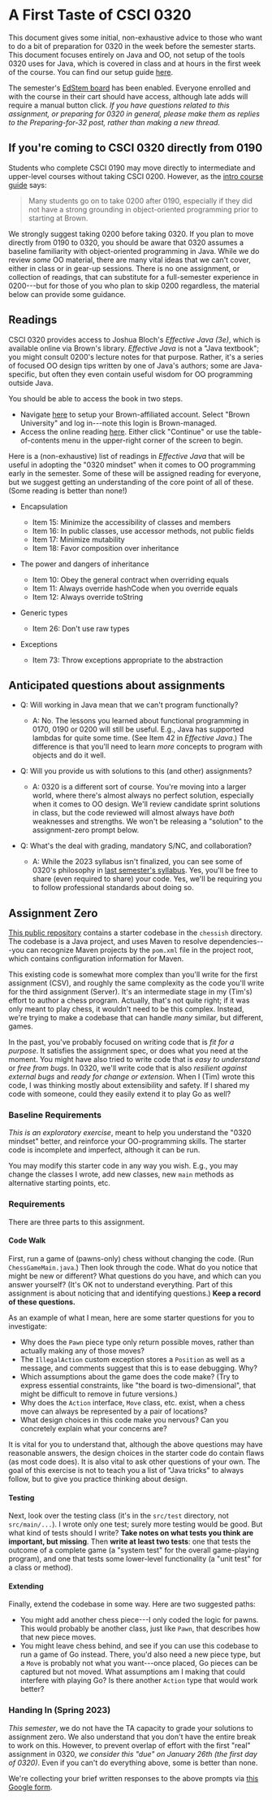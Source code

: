 # A First Taste of CSCI 0320

This document gives some initial, non-exhaustive advice to those who want to do a bit of preparation for 0320 in the week before the semester starts. This document focuses entirely on Java and OO, not setup of the tools 0320 uses for Java, which is covered in class and at hours in the first week of the course. You can find our setup guide [here](https://docs.google.com/document/d/1gp96MAm-hyR6Is3EBY_KU8x9EH6p8drkL4NlTvbBTj4). 

The semester's [EdStem board](https://edstem.org/us/courses/31923/discussion/) has been enabled. Everyone enrolled and with the course in their cart should have access, although late adds will require a manual button click. _If you have questions related to this assignment, or preparing for 0320 in general, please make them as replies to the Preparing-for-32 post, rather than making a new thread._

## If you're coming to CSCI 0320 directly from 0190

Students who complete CSCI 0190 may move directly to intermediate and upper-level courses without taking CSCI 0200. However, as the [intro course guide](https://cs.brown.edu/degrees/undergrad/whatcourse/) says:

>Many students go on to take 0200 after 0190, especially if they did not have a strong grounding in object-oriented programming prior to starting at Brown.

We strongly suggest taking 0200 before taking 0320. If you plan to move directly from 0190 to 0320, you should be aware that 0320 assumes a baseline familiarity with object-oriented programming in Java. While we do review _some_ OO material, there are many vital ideas that we can't cover, either in class or in gear-up sessions. There is no one assignment, or collection of readings, that can substitute for a full-semester experience in 0200---but for those of you who plan to skip 0200 regardless, the material below can provide some guidance. 

## Readings

CSCI 0320 provides access to Joshua Bloch's _Effective Java (3e)_, which is available online via Brown's library. _Effective Java_ is not a "Java textbook"; you might consult 0200's lecture notes for that purpose. Rather, it's a series of focused OO design tips written by one of Java's authors; some are Java-specific, but often they even contain useful wisdom for OO programming outside Java. 

You should be able to access the book in two steps. 
* Navigate [here](https://www.oreilly.com/library/view/temporary-access/) to setup your Brown-affiliated account. Select "Brown University" and log in---note this login is Brown-managed.
* Access the online reading [here](https://www.oreilly.com/library/view/effective-java-3rd/9780134686097/). Either click "Continue" or use the table-of-contents menu in the upper-right corner of the screen to begin.

Here is a (non-exhaustive) list of readings in _Effective Java_ that will be useful in adopting the "0320 mindset" when it comes to OO programming early in the semester. Some of these will be assigned reading for everyone, but we suggest getting an understanding of the core point of all of these. (Some reading is better than none!)

* Encapsulation 
  * Item 15: Minimize the accessibility of classes and members
  * Item 16: In public classes, use accessor methods, not public fields
  * Item 17: Minimize mutability
  * Item 18: Favor composition over inheritance

* The power and dangers of inheritance
  * Item 10: Obey the general contract when overriding equals
  * Item 11: Always override hashCode when you override equals
  * Item 12: Always override toString

* Generic types
  * Item 26: Don't use raw types

* Exceptions
  * Item 73: Throw exceptions appropriate to the abstraction

## Anticipated questions about assignments

* Q: Will working in Java mean that we can't program functionally?
  * A: No. The lessons you learned about functional programming in 0170, 0190 or 0200 will still be useful. E.g., Java has supported lambdas for quite some time. (See Item 42 in _Effective Java_.) The difference is that you'll need to learn _more_ concepts to program with objects and do it well.

* Q: Will you provide us with solutions to this (and other) assignments?
  * A: 0320 is a different sort of course. You're moving into a larger world, where there's almost always no perfect solution, especially when it comes to OO design. We'll review candidate sprint solutions in class, but the code reviewed will almost always have _both_ weaknesses and strengths. We won't be releasing a "solution" to the assignment-zero prompt below.
 
* Q: What's the deal with grading, mandatory S/NC, and collaboration? 
  * A: While the 2023 syllabus isn't finalized, you can see some of 0320's philosophy in [last semester's syllabus](https://docs.google.com/document/d/1EkgvdBmDfqNhp4gPwG2PVys8lqqsrEmQp-9U8IX-DUc). Yes, you'll be free to share (even required to share) your code. Yes, we'll be requiring you to follow professional standards about doing so.

## Assignment Zero

[This public repository](https://github.com/cs0320/assignment-zero) contains a starter codebase in the `chessish` directory. The codebase is a Java project, and uses Maven to resolve dependencies---you can recognize Maven projects by the `pom.xml` file in the project root, which contains configuration information for Maven. 

This existing code is somewhat more complex than you'll write for the first assignment (CSV), and roughly the same complexity as the code you'll write for the third assignment (Server). It's an intermediate stage in my (Tim's) effort to author a chess program. Actually, that's not quite right; if it was only meant to play chess, it wouldn't need to be this complex. Instead, we're trying to make a codebase that can handle _many_ similar, but different, games. 

In the past, you've probably focused on writing code that is _fit for a purpose_. It satisfies the assignment spec, or does what you need at the moment. You might have also tried to write code that is _easy to understand_ or _free from bugs_. In 0320, we'll write code that is also _resilient against external bugs_ and _ready for change or extension_. When I (Tim) wrote this code, I was thinking mostly about extensibility and safety. If I shared my code with someone, could they easily extend it to play Go as well? 

### Baseline Requirements

_This is an exploratory exercise_, meant to help you understand the "0320 mindset" better, and reinforce your OO-programming skills. The starter code is incomplete and imperfect, although it can be run. 

You may modify this starter code in any way you wish. E.g., you may change the classes I wrote, add new classes, new `main` methods as alternative starting points, etc. 

### Requirements

There are three parts to this assignment. 

#### Code Walk

First, run a game of (pawns-only) chess without changing the code. (Run `ChessGameMain.java`.) Then look through the code. What do you notice that might be new or different? What questions do you have, and which can you answer yourself? (It's OK not to understand everything. Part of this assignment is about noticing that and identifying questions.) **Keep a record of these questions.** 

As an example of what I mean, here are some starter questions for you to investigate:
* Why does the `Pawn` piece type only return possible moves, rather than actually making any of those moves?
* The `IllegalAction` custom exception stores a `Position` as well as a message, and comments suggest that this is to ease debugging. Why? 
* Which assumptions about the game does the code make? (Try to express essential constraints, like "the board is two-dimensional", that might be difficult to remove in future versions.)
* Why does the `Action` interface, `Move` class, etc. exist, when a chess move can always be represented by a pair of locations?
* What design choices in this code make you nervous? Can you concretely explain what your concerns are?

It is vital for you to understand that, although the above questions may have reasonable answers, the design choices in the starter code do contain flaws (as most code does). It is also vital to ask other questions of your own. The goal of this exercise is not to teach you a list of "Java tricks" to always follow, but to give you practice thinking about design.

#### Testing

Next, look over the testing class (it's in the `src/test` directory, not `src/main/...`). I wrote only one test; surely more testing would be good. But what kind of tests should I write? **Take notes on what tests you think are important, but missing**. Then **write at least two tests**: one that tests the outcome of a complete game (a "system test" for the overall game-playing program), and one that tests some lower-level functionality (a "unit test" for a class or method). 

#### Extending 

Finally, extend the codebase in some way. Here are two suggested paths:
* You might add another chess piece---I only coded the logic for pawns. This would probably be another class, just like `Pawn`, that describes how that new piece moves.
* You might leave chess behind, and see if you can use this codebase to run a game of Go instead. There, you'd also need a new piece type, but a `Move` is probably not what you want---once placed, Go pieces can be captured but not moved. What assumptions am I making that could interfere with playing Go? Is there another `Action` type that would work better? 

### Handing In (Spring 2023)

_This semester_, we do not have the TA capacity to grade your solutions to assignment zero. We also understand that you don't have the entire break to work on this. However, to prevent overlap of effort with the first "real" assignment in 0320, _we consider this "due" on January 26th (the first day of 0320)_. Even if you can't do everything above, some is better than none.

We're collecting your brief written responses to the above prompts via [this Google form](https://forms.gle/BxvuvFmin8enJpnf8). 
